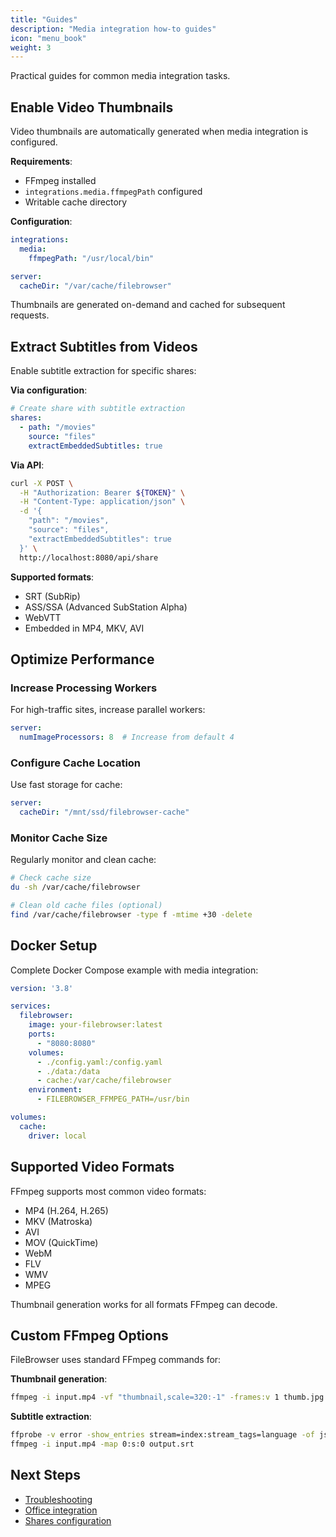 ```yaml
---
title: "Guides"
description: "Media integration how-to guides"
icon: "menu_book"
weight: 3
---
```


Practical guides for common media integration tasks.

## Enable Video Thumbnails

Video thumbnails are automatically generated when media integration is configured.

**Requirements**:
- FFmpeg installed
- `integrations.media.ffmpegPath` configured
- Writable cache directory

**Configuration**:
```yaml
integrations:
  media:
    ffmpegPath: "/usr/local/bin"

server:
  cacheDir: "/var/cache/filebrowser"
```

Thumbnails are generated on-demand and cached for subsequent requests.

## Extract Subtitles from Videos

Enable subtitle extraction for specific shares:

**Via configuration**:
```yaml
# Create share with subtitle extraction
shares:
  - path: "/movies"
    source: "files"
    extractEmbeddedSubtitles: true
```

**Via API**:
```bash
curl -X POST \
  -H "Authorization: Bearer ${TOKEN}" \
  -H "Content-Type: application/json" \
  -d '{
    "path": "/movies",
    "source": "files",
    "extractEmbeddedSubtitles": true
  }' \
  http://localhost:8080/api/share
```

**Supported formats**:
- SRT (SubRip)
- ASS/SSA (Advanced SubStation Alpha)
- WebVTT
- Embedded in MP4, MKV, AVI

## Optimize Performance

### Increase Processing Workers

For high-traffic sites, increase parallel workers:

```yaml
server:
  numImageProcessors: 8  # Increase from default 4
```

### Configure Cache Location

Use fast storage for cache:

```yaml
server:
  cacheDir: "/mnt/ssd/filebrowser-cache"
```

### Monitor Cache Size

Regularly monitor and clean cache:

```bash
# Check cache size
du -sh /var/cache/filebrowser

# Clean old cache files (optional)
find /var/cache/filebrowser -type f -mtime +30 -delete
```

## Docker Setup

Complete Docker Compose example with media integration:

```yaml
version: '3.8'

services:
  filebrowser:
    image: your-filebrowser:latest
    ports:
      - "8080:8080"
    volumes:
      - ./config.yaml:/config.yaml
      - ./data:/data
      - cache:/var/cache/filebrowser
    environment:
      - FILEBROWSER_FFMPEG_PATH=/usr/bin

volumes:
  cache:
    driver: local
```

## Supported Video Formats

FFmpeg supports most common video formats:

- MP4 (H.264, H.265)
- MKV (Matroska)
- AVI
- MOV (QuickTime)
- WebM
- FLV
- WMV
- MPEG

Thumbnail generation works for all formats FFmpeg can decode.

## Custom FFmpeg Options

FileBrowser uses standard FFmpeg commands for:

**Thumbnail generation**:
```bash
ffmpeg -i input.mp4 -vf "thumbnail,scale=320:-1" -frames:v 1 thumb.jpg
```

**Subtitle extraction**:
```bash
ffprobe -v error -show_entries stream=index:stream_tags=language -of json input.mp4
ffmpeg -i input.mp4 -map 0:s:0 output.srt
```

## Next Steps

- [Troubleshooting](/docs/integrations/media/troubleshooting/)
- [Office integration](/docs/integrations/office/)
- [Shares configuration](/docs/shares/)

